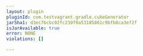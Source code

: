 ```yaml
---
layout: plugin
pluginId: com.testvagrant.gradle.cukeGenerator
jarSha1: d3ec7bcbc02fc239f0a53185861c9bfb8ca3ef2f
isJarAvailable: true
error: NONE
violations: []

---
```

